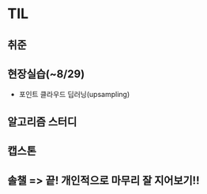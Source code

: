 # TIL

## 취준


## 현장실습(~8/29)
  - 포인트 클라우드 딥러닝(upsampling)
  

## 알고리즘 스터디


## 캡스톤

## 솔챌 => 끝! 개인적으로 마무리 잘 지어보기!!
